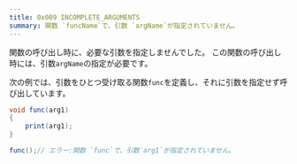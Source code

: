 ```yaml
---
title: 0x009 INCOMPLETE_ARGUMENTS
summary: 関数 `funcName`で、引数 `argName`が指定されていません。
---
```


関数の呼び出し時に、必要な引数を指定しませんでした。
この関数の呼び出し時には、引数`argName`の指定が必要です。

次の例では、引数をひとつ受け取る関数`func`を定義し、それに引数を指定せず呼び出しています。

```cs title="AliceScript"
void func(arg1)
{
    print(arg1);
}

func();// エラー:関数 `func`で、引数`arg1`が指定されていません。
```